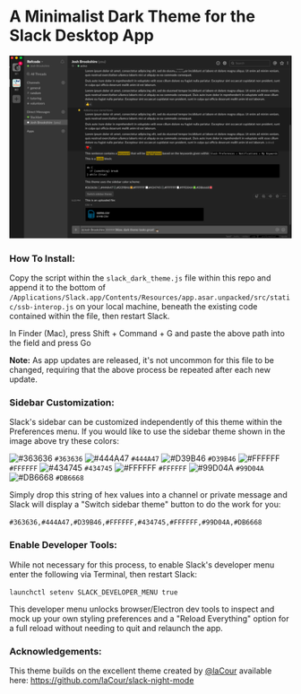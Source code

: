 # A Minimalist Dark Theme for the Slack Desktop App

![Slack dark theme image](slack_dark_theme.png)

### How To Install:

Copy the script within the `slack_dark_theme.js` file within this repo and append it to the bottom of `/Applications/Slack.app/Contents/Resources/app.asar.unpacked/src/static/ssb-interop.js` on your local machine, beneath the existing code contained within the file, then restart Slack.

In Finder (Mac), press Shift + Command + G and paste the above path into the field and press Go

**Note:** As app updates are released, it's not uncommon for this file to be changed, requiring that the above process be repeated after each new update.

### Sidebar Customization:
Slack's sidebar can be customized independently of this theme within the Preferences menu. If you would like to use the sidebar theme shown in the image above try these colors: 

![#363636](https://placehold.it/15/363636/000000?text=+) `#363636`
![#444A47](https://placehold.it/15/444A47/000000?text=+) `#444A47`
![#D39B46](https://placehold.it/15/D39B46/000000?text=+) `#D39B46`
![#FFFFFF](https://placehold.it/15/FFFFFF/000000?text=+) `#FFFFFF`
![#434745](https://placehold.it/15/434745/000000?text=+) `#434745`
![#FFFFFF](https://placehold.it/15/FFFFFF/000000?text=+) `#FFFFFF`
![#99D04A](https://placehold.it/15/99D04A/000000?text=+) `#99D04A`
![#DB6668](https://placehold.it/15/DB6668/000000?text=+) `#DB6668`

Simply drop this string of hex values into a channel or private message and Slack will display a "Switch sidebar theme" button to do the work for you:

`#363636,#444A47,#D39B46,#FFFFFF,#434745,#FFFFFF,#99D04A,#DB6668`

### Enable Developer Tools:

While not necessary for this process, to enable Slack's developer menu enter the following via Terminal, then restart Slack: 

`launchctl setenv SLACK_DEVELOPER_MENU true`

This developer menu unlocks browser/Electron dev tools to inspect and mock up your own styling preferences and a "Reload Everything" option for a full reload without needing to quit and relaunch the app.

### Acknowledgements:
This theme builds on the excellent theme created by [@laCour](https://github.com/laCour/) available here: https://github.com/laCour/slack-night-mode

